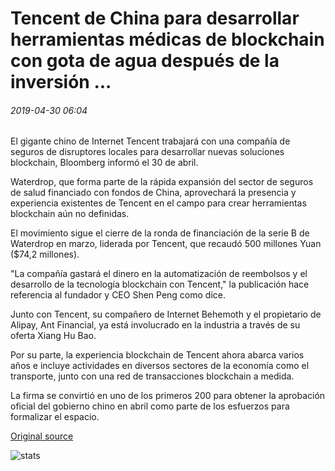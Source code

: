 # Tencent de China para desarrollar herramientas médicas de blockchain con gota de agua después de la inversión ...

###### 2019-04-30 06:04

El gigante chino de Internet Tencent trabajará con una compañía de seguros de disruptores locales para desarrollar nuevas soluciones blockchain, Bloomberg informó el 30 de abril.

Waterdrop, que forma parte de la rápida expansión del sector de seguros de salud financiado con fondos de China, aprovechará la presencia y experiencia existentes de Tencent en el campo para crear herramientas blockchain aún no definidas.

El movimiento sigue el cierre de la ronda de financiación de la serie B de Waterdrop en marzo, liderada por Tencent, que recaudó 500 millones Yuan ($74,2 millones).

"La compañía gastará el dinero en la automatización de reembolsos y el desarrollo de la tecnología blockchain con Tencent," la publicación hace referencia al fundador y CEO Shen Peng como dice.

Junto con Tencent, su compañero de Internet Behemoth y el propietario de Alipay, Ant Financial, ya está involucrado en la industria a través de su oferta Xiang Hu Bao.

Por su parte, la experiencia blockchain de Tencent ahora abarca varios años e incluye actividades en diversos sectores de la economía como el transporte, junto con una red de transacciones blockchain a medida.

La firma se convirtió en uno de los primeros 200 para obtener la aprobación oficial del gobierno chino en abril como parte de los esfuerzos para formalizar el espacio.

[Original source](https://cointelegraph.com/news/chinas-tencent-to-develop-blockchain-medical-tools-with-waterdrop-after-investment)

![stats](https://c.statcounter.com/11760860/0/a89fa40b/1/ "stats")